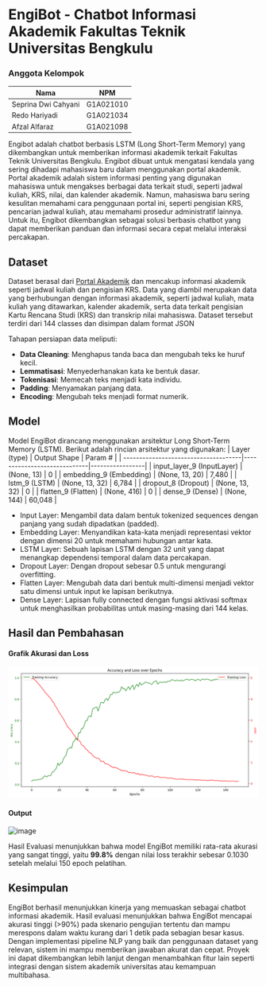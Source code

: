 # EngiBot - Chatbot Informasi Akademik Fakultas Teknik Universitas Bengkulu
### Anggota Kelompok
| Nama                  | NPM             | 
| ------------------    |---------------- |
| Seprina Dwi Cahyani   | G1A021010       |
| Redo Hariyadi         | G1A021034       | 
| Afzal Alfaraz         | G1A021098       | 

Engibot adalah chatbot berbasis LSTM (Long Short-Term Memory) yang dikembangkan untuk memberikan informasi akademik terkait Fakultas Teknik Universitas Bengkulu. Engibot dibuat untuk mengatasi kendala yang sering dihadapi mahasiswa baru dalam menggunakan portal akademik. Portal akademik adalah sistem informasi penting yang digunakan mahasiswa untuk mengakses berbagai data terkait studi, seperti jadwal kuliah, KRS, nilai, dan kalender akademik. Namun, mahasiswa baru sering kesulitan memahami cara penggunaan portal ini, seperti pengisian KRS, pencarian jadwal kuliah, atau memahami prosedur administratif lainnya. Untuk itu, Engibot dikembangkan sebagai solusi berbasis chatbot yang dapat memberikan panduan dan informasi secara cepat melalui interaksi percakapan.

## Dataset
Dataset berasal dari [Portal Akademik](https://pak.unib.ac.id/) dan mencakup informasi akademik seperti jadwal kuliah dan pengisian KRS. Data yang diambil merupakan data yang berhubungan dengan informasi akademik, seperti jadwal kuliah, mata kuliah yang ditawarkan, kalender akademik, serta data terkait pengisian Kartu Rencana Studi (KRS) dan transkrip nilai mahasiswa. Dataset tersebut terdiri dari 144 classes dan disimpan dalam format JSON

Tahapan persiapan data meliputi:
+ **Data Cleaning**: Menghapus tanda baca dan mengubah teks ke huruf kecil.
+ **Lemmatisasi**: Menyederhanakan kata ke bentuk dasar.
+ **Tokenisasi**: Memecah teks menjadi kata individu.
+ **Padding**: Menyamakan panjang data.
+ **Encoding**: Mengubah teks menjadi format numerik.

## Model
Model EngiBot dirancang menggunakan arsitektur Long Short-Term Memory (LSTM). Berikut adalah rincian arsitektur yang digunakan:
| Layer (type)                         | Output Shape                |         Param # |
| -------------------------------------|-----------------------------|-----------------|
| input_layer_9 (InputLayer)           | (None, 13)                  |               0 |
| embedding_9 (Embedding)              | (None, 13, 20)              |           7,480 |
| lstm_9 (LSTM)                        | (None, 13, 32)              |           6,784 |
| dropout_8 (Dropout)                  | (None, 13, 32)              |               0 |
| flatten_9 (Flatten)                  | (None, 416)                 |               0 |
| dense_9 (Dense)                      | (None, 144)                 |          60,048 |

- Input Layer: Mengambil data dalam bentuk tokenized sequences dengan panjang yang sudah dipadatkan (padded).
- Embedding Layer: Menyandikan kata-kata menjadi representasi vektor dengan dimensi 20 untuk memahami hubungan antar kata.
- LSTM Layer: Sebuah lapisan LSTM dengan 32 unit yang dapat menangkap dependensi temporal dalam data percakapan.
- Dropout Layer: Dengan dropout sebesar 0.5 untuk mengurangi overfitting.
- Flatten Layer: Mengubah data dari bentuk multi-dimensi menjadi vektor satu dimensi untuk input ke lapisan berikutnya.
- Dense Layer: Lapisan fully connected dengan fungsi aktivasi softmax untuk menghasilkan probabilitas untuk masing-masing dari 144 kelas.

## Hasil dan Pembahasan
#### Grafik Akurasi dan Loss
![Grafik Evaluasi](https://github.com/seprinadwicahyani010/Engibot-ChatBot-Informasi-Akademik-Fakultas-Teknik-UNIB-/blob/0c150eb2790fb13c254b9dbd1387b497f5989088/Hasil%20Evaluasi/Matriks%20Akurasi%20dan%20Loss.png)
#### Output
![image](https://github.com/user-attachments/assets/b1befbdc-d627-45db-85d7-6048ae17e631)

Hasil Evaluasi menunjukkan bahwa model EngiBot memiliki rata-rata akurasi yang sangat tinggi, yaitu **99.8%** dengan nilai loss terakhir sebesar 0.1030 setelah melalui 150 epoch pelatihan. 

## Kesimpulan
EngiBot berhasil menunjukkan kinerja yang memuaskan sebagai chatbot informasi akademik. Hasil evaluasi menunjukkan bahwa EngiBot mencapai akurasi tinggi (>90%) pada skenario pengujian tertentu dan mampu merespons dalam waktu kurang dari 1 detik pada sebagian besar kasus. Dengan implementasi pipeline NLP yang baik dan penggunaan dataset yang relevan, sistem ini mampu memberikan jawaban akurat dan cepat. Proyek ini dapat dikembangkan lebih lanjut dengan menambahkan fitur lain seperti integrasi dengan sistem akademik universitas atau kemampuan multibahasa.
